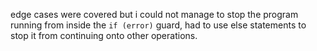 edge cases were covered but i could not manage to stop the program running from inside the `if (error)` guard, had to use else statements to stop it from continuing onto other operations.